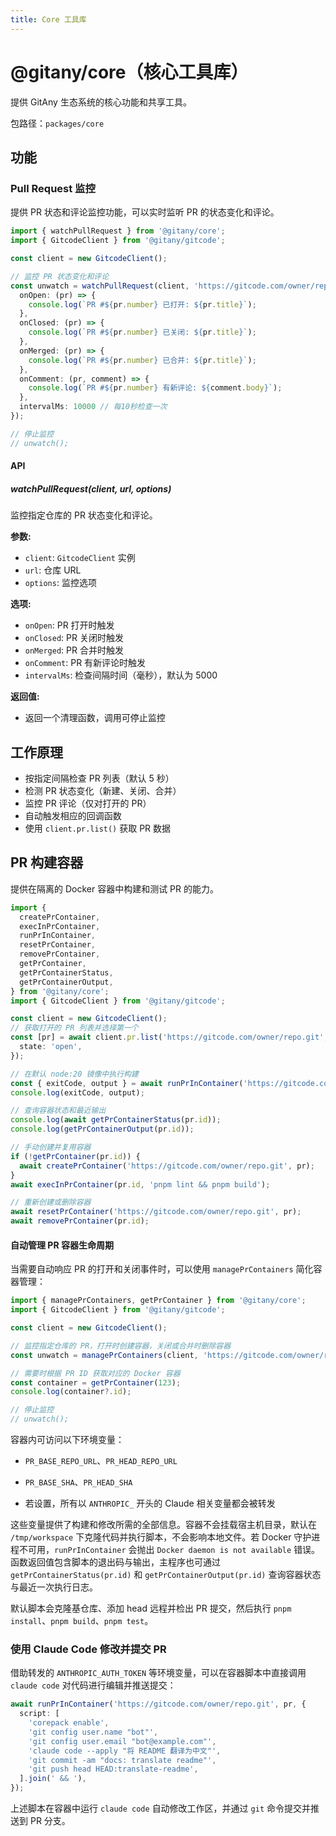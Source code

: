 ```yaml
---
title: Core 工具库
---
```


# @gitany/core（核心工具库）

提供 GitAny 生态系统的核心功能和共享工具。

包路径：`packages/core`

## 功能

### Pull Request 监控

提供 PR 状态和评论监控功能，可以实时监听 PR 的状态变化和评论。

```ts
import { watchPullRequest } from '@gitany/core';
import { GitcodeClient } from '@gitany/gitcode';

const client = new GitcodeClient();

// 监控 PR 状态变化和评论
const unwatch = watchPullRequest(client, 'https://gitcode.com/owner/repo.git', {
  onOpen: (pr) => {
    console.log(`PR #${pr.number} 已打开: ${pr.title}`);
  },
  onClosed: (pr) => {
    console.log(`PR #${pr.number} 已关闭: ${pr.title}`);
  },
  onMerged: (pr) => {
    console.log(`PR #${pr.number} 已合并: ${pr.title}`);
  },
  onComment: (pr, comment) => {
    console.log(`PR #${pr.number} 有新评论: ${comment.body}`);
  },
  intervalMs: 10000 // 每10秒检查一次
});

// 停止监控
// unwatch();
```

#### API

##### watchPullRequest(client, url, options)

监控指定仓库的 PR 状态变化和评论。

**参数:**
- `client`: `GitcodeClient` 实例
- `url`: 仓库 URL
- `options`: 监控选项

**选项:**
- `onOpen`: PR 打开时触发
- `onClosed`: PR 关闭时触发
- `onMerged`: PR 合并时触发
- `onComment`: PR 有新评论时触发
- `intervalMs`: 检查间隔时间（毫秒），默认为 5000

**返回值:**
- 返回一个清理函数，调用可停止监控

## 工作原理

- 按指定间隔检查 PR 列表（默认 5 秒）
- 检测 PR 状态变化（新建、关闭、合并）
- 监控 PR 评论（仅对打开的 PR）
- 自动触发相应的回调函数
- 使用 `client.pr.list()` 获取 PR 数据

## PR 构建容器

提供在隔离的 Docker 容器中构建和测试 PR 的能力。

```ts
import {
  createPrContainer,
  execInPrContainer,
  runPrInContainer,
  resetPrContainer,
  removePrContainer,
  getPrContainer,
  getPrContainerStatus,
  getPrContainerOutput,
} from '@gitany/core';
import { GitcodeClient } from '@gitany/gitcode';

const client = new GitcodeClient();
// 获取打开的 PR 列表并选择第一个
const [pr] = await client.pr.list('https://gitcode.com/owner/repo.git', {
  state: 'open',
});

// 在默认 node:20 镜像中执行构建
const { exitCode, output } = await runPrInContainer('https://gitcode.com/owner/repo.git', pr);
console.log(exitCode, output);

// 查询容器状态和最近输出
console.log(await getPrContainerStatus(pr.id));
console.log(getPrContainerOutput(pr.id));

// 手动创建并复用容器
if (!getPrContainer(pr.id)) {
  await createPrContainer('https://gitcode.com/owner/repo.git', pr);
}
await execInPrContainer(pr.id, 'pnpm lint && pnpm build');

// 重新创建或删除容器
await resetPrContainer('https://gitcode.com/owner/repo.git', pr);
await removePrContainer(pr.id);
```

#### 自动管理 PR 容器生命周期

当需要自动响应 PR 的打开和关闭事件时，可以使用 `managePrContainers` 简化容器管理：

```ts
import { managePrContainers, getPrContainer } from '@gitany/core';
import { GitcodeClient } from '@gitany/gitcode';

const client = new GitcodeClient();

// 监控指定仓库的 PR，打开时创建容器，关闭或合并时删除容器
const unwatch = managePrContainers(client, 'https://gitcode.com/owner/repo.git');

// 需要时根据 PR ID 获取对应的 Docker 容器
const container = getPrContainer(123);
console.log(container?.id);

// 停止监控
// unwatch();
```

容器内可访问以下环境变量：

- `PR_BASE_REPO_URL`、`PR_HEAD_REPO_URL`
- `PR_BASE_SHA`、`PR_HEAD_SHA`

- 若设置，所有以 `ANTHROPIC_` 开头的 Claude 相关变量都会被转发

这些变量提供了构建和修改所需的全部信息。容器不会挂载宿主机目录，默认在 `/tmp/workspace` 下克隆代码并执行脚本，不会影响本地文件。若 Docker 守护进程不可用，`runPrInContainer` 会抛出 `Docker daemon is not available` 错误。函数返回值包含脚本的退出码与输出，主程序也可通过 `getPrContainerStatus(pr.id)` 和 `getPrContainerOutput(pr.id)` 查询容器状态与最近一次执行日志。

默认脚本会克隆基仓库、添加 head 远程并检出 PR 提交，然后执行 `pnpm install`、`pnpm build`、`pnpm test`。

### 使用 Claude Code 修改并提交 PR

借助转发的 `ANTHROPIC_AUTH_TOKEN` 等环境变量，可以在容器脚本中直接调用 `claude code` 对代码进行编辑并推送提交：

```ts
await runPrInContainer('https://gitcode.com/owner/repo.git', pr, {
  script: [
    'corepack enable',
    'git config user.name "bot"',
    'git config user.email "bot@example.com"',
    'claude code --apply "将 README 翻译为中文"',
    'git commit -am "docs: translate readme"',
    'git push head HEAD:translate-readme',
  ].join(' && '),
});
```

上述脚本在容器中运行 `claude code` 自动修改工作区，并通过 `git` 命令提交并推送到 PR 分支。

